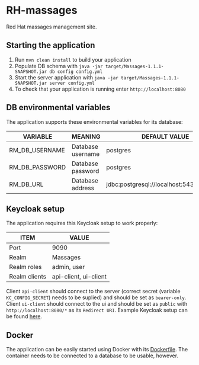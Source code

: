 # RH-massages

Red Hat massages management site.

## Starting the application

1. Run `mvn clean install` to build your application
1. Populate DB schema with `java -jar target/Massages-1.1.1-SNAPSHOT.jar db config config.yml`
1. Start the server application with `java -jar target/Massages-1.1.1-SNAPSHOT.jar server config.yml`
1. To check that your application is running enter `http://localhost:8080`

## DB environmental variables

The application supports these environmental variables for its database:

| VARIABLE        | MEANING                       | DEFAULT VALUE                             |
| --------------- |------------------------------ | ----------------------------------------- |
| RM_DB_USERNAME  | Database username             | postgres                                  |
| RM_DB_PASSWORD  | Database password             | postgres                                  |
| RM_DB_URL       | Database address              | jdbc:postgresql://localhost:5432/postgres |


## Keycloak setup

The application requires this Keycloak setup to work properly:

| ITEM            | VALUE                   |
| --------------- |-------------------------|
| Port            | 9090                    |
| Realm           | Massages                |
| Realm roles     | admin, user             |
| Realm clients   | api-client, ui-client   |

Client `api-client` should connect to the server (correct secret (variable `KC_CONFIG_SECRET`) needs to be suplied) and should be set as `bearer-only`.
Client `ui-client` should connect to the ui and should be set as `public` with `http://localhost:8080/*` as its `Redirect URI`.
Example Keycloak setup can be found [here](https://github.com/PSilling/rh-massages/blob/master/dropwizard-api/docs/keycloak-export.json).

## Docker

The application can be easily started using Docker with its [Dockerfile](https://github.com/PSilling/rh-massages/blob/master/dropwizard-api/Dockerfile).
The container needs to be connected to a database to be usable, however.
